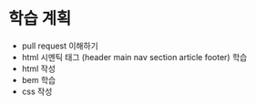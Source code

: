 # 학습 계획

- pull request 이해하기
- html 시멘틱 태그 (header main nav section article footer) 학습
- html 작성
- bem 학습
- css 작성
